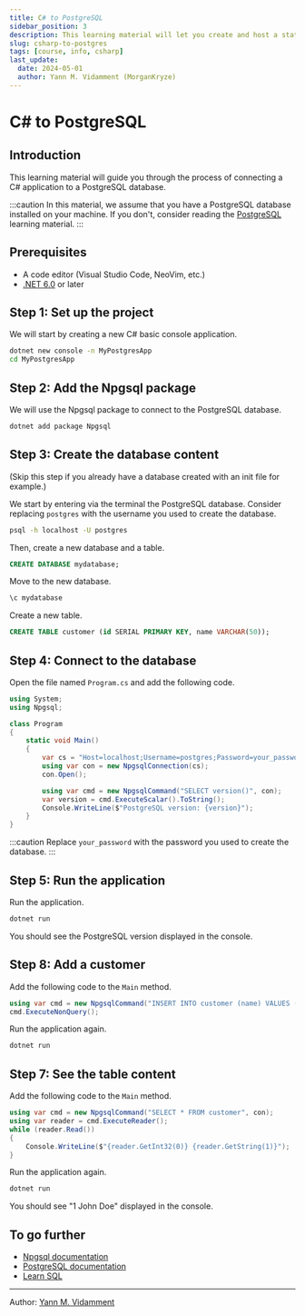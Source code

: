 ```yaml
---
title: C# to PostgreSQL
sidebar_position: 3
description: This learning material will let you create and host a static website for your documentation. The tool is developed for a C# project but can be used for any other project as the articles are written in markdown.
slug: csharp-to-postgres
tags: [course, info, csharp]
last_update:
  date: 2024-05-01
  author: Yann M. Vidamment (MorganKryze)
---
```


# C# to PostgreSQL

## Introduction

This learning material will guide you through the process of connecting a C# application to a PostgreSQL database.

:::caution
In this material, we assume that you have a PostgreSQL database installed on your machine. If you don't, consider reading the [PostgreSQL](postgres-docker.md) learning material.
:::

## Prerequisites

- A code editor (Visual Studio Code, NeoVim, etc.)
- [.NET 6.0](https://dotnet.microsoft.com/download) or later

## Step 1: Set up the project

We will start by creating a new C# basic console application.

```bash
dotnet new console -n MyPostgresApp
cd MyPostgresApp
```

## Step 2: Add the Npgsql package

We will use the Npgsql package to connect to the PostgreSQL database.

```bash
dotnet add package Npgsql
```

## Step 3: Create the database content

(Skip this step if you already have a database created with an init file for example.)

We start by entering via the terminal the PostgreSQL database. Consider replacing `postgres` with the username you used to create the database.

```bash
psql -h localhost -U postgres
```

Then, create a new database and a table.

```sql
CREATE DATABASE mydatabase;
```

Move to the new database.

```sql
\c mydatabase
```

Create a new table.

```sql
CREATE TABLE customer (id SERIAL PRIMARY KEY, name VARCHAR(50));
```

## Step 4: Connect to the database

Open the file named `Program.cs` and add the following code.

```csharp
using System;
using Npgsql;

class Program
{
    static void Main()
    {
        var cs = "Host=localhost;Username=postgres;Password=your_password;Database=mydatabase";
        using var con = new NpgsqlConnection(cs);
        con.Open();

        using var cmd = new NpgsqlCommand("SELECT version()", con);
        var version = cmd.ExecuteScalar().ToString();
        Console.WriteLine($"PostgreSQL version: {version}");
    }
}
```

:::caution
Replace `your_password` with the password you used to create the database.
:::

## Step 5: Run the application

Run the application.

```bash
dotnet run
```

You should see the PostgreSQL version displayed in the console.

## Step 8: Add a customer

Add the following code to the `Main` method.

```csharp
using var cmd = new NpgsqlCommand("INSERT INTO customer (name) VALUES ('John Doe')", con);
cmd.ExecuteNonQuery();
```

Run the application again.

```bash
dotnet run
```

## Step 7: See the table content

Add the following code to the `Main` method.

```csharp
using var cmd = new NpgsqlCommand("SELECT * FROM customer", con);
using var reader = cmd.ExecuteReader();
while (reader.Read())
{
    Console.WriteLine($"{reader.GetInt32(0)} {reader.GetString(1)}");
}
```

Run the application again.

```bash
dotnet run
```

You should see "1 John Doe" displayed in the console.

## To go further

- [Npgsql documentation](https://www.npgsql.org/doc/index.html)
- [PostgreSQL documentation](https://www.postgresql.org/docs/current/index.html)
- [Learn SQL](https://roadmap.sh/sql)

---

Author: [Yann M. Vidamment](https://github.com/MorganKryze)
